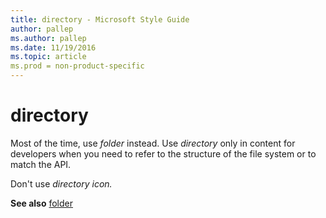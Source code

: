 ```yaml
---
title: directory - Microsoft Style Guide
author: pallep
ms.author: pallep
ms.date: 11/19/2016
ms.topic: article
ms.prod = non-product-specific
---
```


# directory

Most of the time, use *folder* instead. Use *directory* only in content for developers when you need to refer to the structure of the file system or to match the API.

Don't use *directory icon.*

**See also**  [folder](/style-guide/a-z-word-list-term-collections/f/folder-folder-icon)
